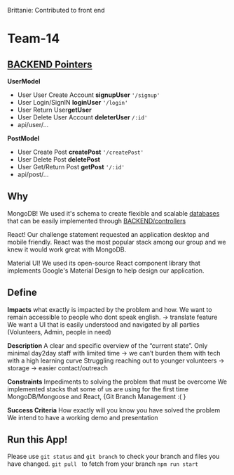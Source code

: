 Brittanie: Contributed to front end

# Team-14

## [BACKEND Pointers](BACKEND/schemas/)

**UserModel** 
+ User User Create Account **signupUser** `'/signup'`
+ User Login/SignIN **loginUser** `'/login'`
+ User Return User**getUser**
+ User Delete User Account **deleterUser** `/:id'`
+ api/user/...

**PostModel** 
+ User Create Post **createPost** `'/createPost'`
+ User Delete Post **deletePost**
+ User Get/Return Post **getPost** `'/:id'`
+ api/post/...


## Why

MongoDB! We used it's schema to create flexible and scalable [databases](BACKEND/schemas/) that can be easily implemented through [BACKEND/controllers](BACKEND/controllers/)  

React! Our challenge statement requested an application desktop and mobile friendly. React was the most popular stack among our group and we knew it would work great with MongoDB. 

Material UI! We used its open-source React component library that implements Google's Material Design to help design our application.

## Define
**Impacts** what exactly is impacted by the problem and how.
We want to remain accessible to people who dont speak english. -> translate feature
We want a UI that is easily understood and navigated by all parties (Volunteers, Admin, people in need)

**Description**  A clear and specific overview of the “current state”.
Only minimal day2day staff with limited time -> we can’t burden them with tech with a high learning curve
Struggling reaching out to younger volunteers -> storage -> easier contact/outreach 

**Constraints** Impediments to solving the problem that must be overcome
We implemented stacks that some of us are using for the first time MongoDB/Mongoose and React, {Git Branch Management :( }

**Success Criteria** How exactly will you know you have solved the problem
We intend to have a working demo and presentation


## Run this App!
Please use `git status` and `git branch` to check your branch and files you have changed.
`git pull ` to fetch from your branch
`npm run start` 

